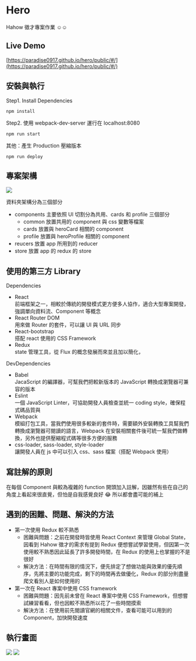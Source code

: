 # Hero

Hahow 徵才專案作業 :relaxed::relaxed:

## Live Demo
[https://paradise0917.github.io/hero/public/#/](https://paradise0917.github.io/hero/public/#/)

## 安裝與執行

Step1. Install Dependencies

```Terminal
npm install
```
Step2. 使用 webpack-dev-server 運行在 localhost:8080
```Terminal
npm run start
```

其他：產生 Production 壓縮版本
```Terminal
npm run deploy
```

## 專案架構

![](https://i.imgur.com/f6CHvPL.png)

資料夾架構分為三個部分 
* components
  主要依照 UI 切割分為共用、cards 和 profile 三個部分
    * common
      放置共用的 component 與 css 變數等檔案
    * cards
      放置與 heroCard 相關的 component
    * profile
      放置與 heroProfile 相關的 component 
* reucers
  放置 app 所用到的 reducer
* store
  放置 app 的 redux 的 store



## 使用的第三方 Library
Dependencies
* React  
  前端框架之一，相較於傳統的開發模式更方便多人協作，適合大型專案開發，強調單向資料流、Component 等概念
* React Router DOM  
  用來做 Router 的套件，可以讓 UI 與 URL 同步
* React-bootstrap  
  搭配 react 使用的 CSS Framework
* Redux  
  state 管理工具，從 Flux 的概念發展而來並且加以簡化，

DevDependencies
* Babel  
  JacaScript 的編譯器，可幫我們把較新版本的 JavaScript 轉換成瀏覽器可兼容的版本
* Eslint  
  一個 JavaScript Linter，可協助開發人員檢查並統一 coding style，確保程式碼品質與
* Webpack  
  模組打包工具，當我們使用很多較新的套件時，需要額外安裝轉換工具幫我們轉換成瀏覽器可閱讀的語言，Webpack 在安裝相關套件後可統一幫我們做轉換，另外也提供壓縮程式碼等很多方便的服務
* css-loader, sass-loader, style-loader  
  讓開發人員在 js 中可以引入 css、sass 檔案（搭配 Webpack 使用）

## 寫註解的原則
在每個 Component 與較為複雜的 function 開頭加入註解，因雖然有些在自己的角度上看起來很直覺，但怕是自我感覺良好 :joy: 所以都會盡可能的補上

## 遇到的困難、問題、解決的方法
* 第一次使用 Redux 較不熟悉
    * 困難與問題：之前在開發時皆使用 React Context 來管理 Global State，因看到 Hahow 徵才的需求有提到 Redux 便想嘗試學習使用，但因第一次使用較不熟悉因此延長了許多開發時間，在 Redux 的使用上也掌握的不是很好
    * 解決方法：在時間有限的情況下，便先排定了想做功能與效果的優先順序，先將主要的功能完成，剩下的時間再去做優化，Redux 的部分則盡量爬文看別人是如何使用的
* 第一次在 React 專案中使用 CSS framework
    * 困難與問題：因先前未曾在 React 專案中使用 CSS Framework，但想嘗試練習看看，但也因較不熟悉所以花了一些時間摸索
    * 解決方法：在使用前先閱讀官網的相關文件，查看可能可以用到的 Component，加快開發速度

## 執行畫面
![](https://i.imgur.com/eCPhlb6.jpg)
![](https://i.imgur.com/ltrzOao.png)


